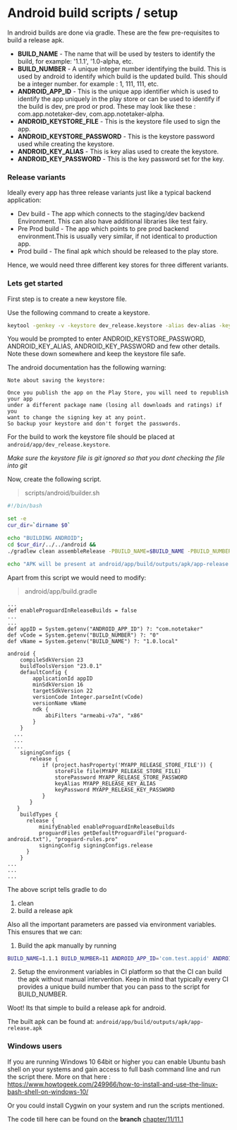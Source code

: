 # Android build scripts / setup

In android builds are done via gradle.
These are the few pre-requisites to build a release apk.
 - **BUILD_NAME** - The name that will be used by testers to identify the build, for example: '1.1.1', '1.0-alpha, etc.
 - **BUILD_NUMBER** - A unique integer number identifying the build. This is used by android to identify which build is the updated build. This should be a integer number. for example : 1, 111, 111, etc.
 - **ANDROID_APP_ID** - This is the unique app identifier which is used to identify the app uniquely in the play store or can be used to identify if the build is dev, pre prod or prod. These may look like these : com.app.notetaker-dev, com.app.notetaker-alpha.
 - **ANDROID_KEYSTORE_FILE** - This is the keystore file used to sign the app.
 - **ANDROID_KEYSTORE_PASSWORD** - This is the keystore password used while creating the keystore.
 - **ANDROID_KEY_ALIAS** - This is key alias used to create the keystore.
 - **ANDROID_KEY_PASSWORD** - This is the key password set for the key.

### Release variants

Ideally every app has three release variants just like a typical backend application:
- Dev build - The app which connects to the staging/dev backend Environment. This can also have additional libraries like test fairy.
- Pre Prod build - The app which points to pre prod backend environment.This is usually very similar, if not identical to  production app.
- Prod build - The final apk which should be released to the play store.

Hence, we would need three different key stores for three different variants.

### Lets get started

First step is to create a new keystore file.

Use the following command to create a keystore.
```sh
keytool -genkey -v -keystore dev_release.keystore -alias dev-alias -keyalg RSA -keysize 2048 -validity 10000
```
You would be prompted to enter ANDROID_KEYSTORE_PASSWORD, ANDROID_KEY_ALIAS, ANDROID_KEY_PASSWORD and few other details.
Note these down somewhere and keep the keystore file safe.

The android documentation has the following warning:
```
Note about saving the keystore:

Once you publish the app on the Play Store, you will need to republish your app
under a different package name (losing all downloads and ratings) if you
want to change the signing key at any point.
So backup your keystore and don't forget the passwords.
```

For the build to work the keystore file should be placed at `android/app/dev_release.keystore`.

*Make sure the keystore file is git ignored so that you dont checking the file into git*

Now, create the following script.
>scripts/android/builder.sh

```sh
#!/bin/bash

set -e
cur_dir=`dirname $0`

echo "BUILDING ANDROID";
cd $cur_dir/../../android &&
./gradlew clean assembleRelease -PBUILD_NAME=$BUILD_NAME -PBUILD_NUMBER=$BUILD_NUMBER -PANDROID_APP_ID=$ANDROID_APP_ID -PMYAPP_RELEASE_STORE_FILE=$ANDROID_KEYSTORE_FILE -PMYAPP_RELEASE_KEY_ALIAS=$ANDROID_KEY_ALIAS -PMYAPP_RELEASE_STORE_PASSWORD=$ANDROID_KEYSTORE_PASSWORD -PMYAPP_RELEASE_KEY_PASSWORD=$ANDROID_KEY_PASSWORD && cd ..

echo "APK will be present at android/app/build/outputs/apk/app-release.apk"
```

Apart from this script we would need to modify:

>android/app/build.gradle

```...
...
def enableProguardInReleaseBuilds = false
...
...
def appID = System.getenv("ANDROID_APP_ID") ?: "com.notetaker"
def vCode = System.getenv("BUILD_NUMBER") ?: "0"
def vName = System.getenv("BUILD_NAME") ?: "1.0.local"

android {
    compileSdkVersion 23
    buildToolsVersion "23.0.1"
    defaultConfig {
        applicationId appID
        minSdkVersion 16
        targetSdkVersion 22
        versionCode Integer.parseInt(vCode)
        versionName vName
        ndk {
            abiFilters "armeabi-v7a", "x86"
        }
    }
  ...
  ...
  ...
    signingConfigs {
       release {
           if (project.hasProperty('MYAPP_RELEASE_STORE_FILE')) {
               storeFile file(MYAPP_RELEASE_STORE_FILE)
               storePassword MYAPP_RELEASE_STORE_PASSWORD
               keyAlias MYAPP_RELEASE_KEY_ALIAS
               keyPassword MYAPP_RELEASE_KEY_PASSWORD
           }
       }
   }
    buildTypes {
      release {
          minifyEnabled enableProguardInReleaseBuilds
          proguardFiles getDefaultProguardFile("proguard-android.txt"), "proguard-rules.pro"
          signingConfig signingConfigs.release
      }
    }
...
...
...

```

The above script tells gradle to do
1. clean
2. build a release apk

Also all the important parameters are passed via environment variables.
This ensures that we can:
1. Build the apk manually by running

  ```sh
  BUILD_NAME=1.1.1 BUILD_NUMBER=11 ANDROID_APP_ID='com.test.appid' ANDROID_KEYSTORE_FILE='dev_release.keystore' ANDROID_KEY_ALIAS='dev-alias' ANDROID_KEYSTORE_PASSWORD=<PASSOWORD> ANDROID_KEY_PASSWORD=<PASSWORD> sh ./scripts/android/builder.sh
  ```

2. Setup the environment variables in CI platform so that the CI can build the apk without manual intervention. Keep in mind that typically every CI provides a unique build number that you can pass to the script for BUILD_NUMBER.

Woot! Its that simple to build a release apk for android.

The built apk can be found at: `android/app/build/outputs/apk/app-release.apk`

### Windows users

If you are running Windows 10 64bit or higher you can enable Ubuntu bash shell on your systems and gain access to full bash command line and run the script there.
More on that here : https://www.howtogeek.com/249966/how-to-install-and-use-the-linux-bash-shell-on-windows-10/

Or you could install Cygwin on your system and run the scripts mentioned.

The code till here can be found on the **branch** [chapter/11/11.1](https://github.com/master-atul/react-native-plus-plus-code/tree/chapter/11/11.1)
